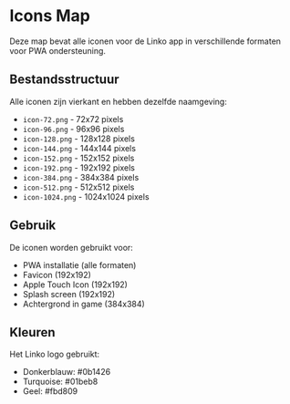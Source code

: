 # Icons Map

Deze map bevat alle iconen voor de Linko app in verschillende formaten voor PWA ondersteuning.

## Bestandsstructuur

Alle iconen zijn vierkant en hebben dezelfde naamgeving:
- `icon-72.png` - 72x72 pixels
- `icon-96.png` - 96x96 pixels
- `icon-128.png` - 128x128 pixels
- `icon-144.png` - 144x144 pixels
- `icon-152.png` - 152x152 pixels
- `icon-192.png` - 192x192 pixels
- `icon-384.png` - 384x384 pixels
- `icon-512.png` - 512x512 pixels
- `icon-1024.png` - 1024x1024 pixels

## Gebruik

De iconen worden gebruikt voor:
- PWA installatie (alle formaten)
- Favicon (192x192)
- Apple Touch Icon (192x192)
- Splash screen (192x192)
- Achtergrond in game (384x384)

## Kleuren

Het Linko logo gebruikt:
- Donkerblauw: #0b1426
- Turquoise: #01beb8
- Geel: #fbd809
